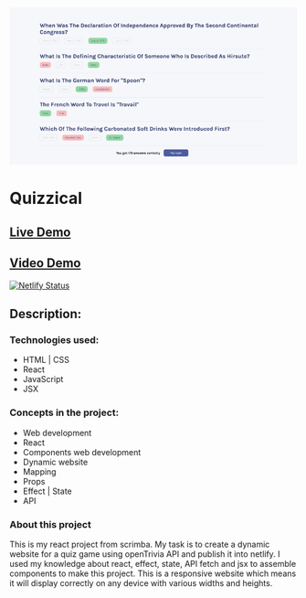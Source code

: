 
![preview img](/ss/active.png)

# Quizzical
## [Live Demo](https://quizzicalhut.netlify.app/)
## [Video Demo](https://youtu.be/QDdUG6gNyJg)
[![Netlify Status](https://api.netlify.com/api/v1/badges/734e724f-e421-457d-a618-686248325795/deploy-status)](https://app.netlify.com/sites/quizzicalhut/deploys)



## **Description:**

### Technologies used:

- HTML | CSS
- React 
- JavaScript
- JSX

### Concepts in the project:

- Web development
- React
- Components web development
- Dynamic website
- Mapping
- Props
- Effect | State
- API

### About this project

This is my react project from scrimba. My task is to create a dynamic website for a quiz game using openTrivia API and publish it into netlify. I used my knowledge about react, effect, state, API fetch and jsx to assemble components to make this project. This is a responsive website which means it will display correctly on any device with various widths and heights.
